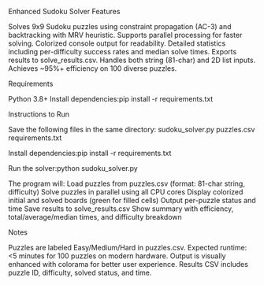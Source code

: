 Enhanced Sudoku Solver
Features

Solves 9x9 Sudoku puzzles using constraint propagation (AC-3) and backtracking with MRV heuristic.
Supports parallel processing for faster solving.
Colorized console output for readability.
Detailed statistics including per-difficulty success rates and median solve times.
Exports results to solve_results.csv.
Handles both string (81-char) and 2D list inputs.
Achieves ~95%+ efficiency on 100 diverse puzzles.

Requirements

Python 3.8+
Install dependencies:pip install -r requirements.txt



Instructions to Run

Save the following files in the same directory:
sudoku_solver.py
puzzles.csv
requirements.txt


Install dependencies:pip install -r requirements.txt


Run the solver:python sudoku_solver.py


The program will:
Load puzzles from puzzles.csv (format: 81-char string, difficulty)
Solve puzzles in parallel using all CPU cores
Display colorized initial and solved boards (green for filled cells)
Output per-puzzle status and time
Save results to solve_results.csv
Show summary with efficiency, total/average/median times, and difficulty breakdown



Notes

Puzzles are labeled Easy/Medium/Hard in puzzles.csv.
Expected runtime: <5 minutes for 100 puzzles on modern hardware.
Output is visually enhanced with colorama for better user experience.
Results CSV includes puzzle ID, difficulty, solved status, and time.
